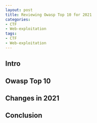 ```yaml
---
layout: post
title: Reviewing Owasp Top 10 for 2021
categories:
- CTF
- Web-exploitation
tags:
- CTF
- Web-exploitation
---
```

## Intro

## Owasp Top 10

## Changes in 2021

## Conclusion
